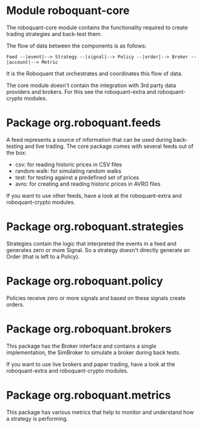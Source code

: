 # Module roboquant-core

The roboquant-core module contains the functionality required to create trading strategies and back-test them.

The flow of data between the components is as follows:

    Feed --|event|--> Strategy --|signal|--> Policy --|order|--> Broker --|account|--> Metric

It is the Roboquant that orchestrates and coordinates this flow of data. 

The core module doesn't contain the integration with 3rd party data providers and brokers. For this see the 
roboquant-extra and roboquant-crypto modules.

# Package org.roboquant.feeds

A feed represents a source of information that can be used during back-testing and live trading. The core package
comes with several feeds out of the box:

- csv: for reading historic prices in CSV files
- random walk: for simulating random walks
- test: for testing against a predefined set of prices
- avro: for creating and reading historic prices in AVRO files

If you want to use other feeds, have a look at the roboquant-extra and roboquant-crypto modules.

# Package org.roboquant.strategies

Strategies contain the logic that interpreted the events in a feed and generates zero or more Signal. So a strategy
doesn't directly generate an Order (that is left to a Policy).


# Package org.roboquant.policy

Policies receive zero or more signals and based on these signals create orders. 

# Package org.roboquant.brokers

This package has the Broker interface and contains a single implementation, the SimBroker to simulate a broker
during back tests.

If you want to use live brokers and paper trading, have a look at the roboquant-extra and roboquant-crypto modules.

# Package org.roboquant.metrics

This package has various metrics that help to monitor and understand how a strategy is performing.